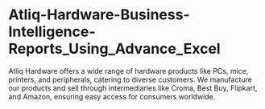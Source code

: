 # Atliq-Hardware-Business-Intelligence-Reports_Using_Advance_Excel
Atliq Hardware offers a wide range of hardware products like PCs, mice, printers, and peripherals, catering to diverse customers. We manufacture our products and sell through intermediaries like Croma, Best Buy, Flipkart, and Amazon, ensuring easy access for consumers worldwide.
